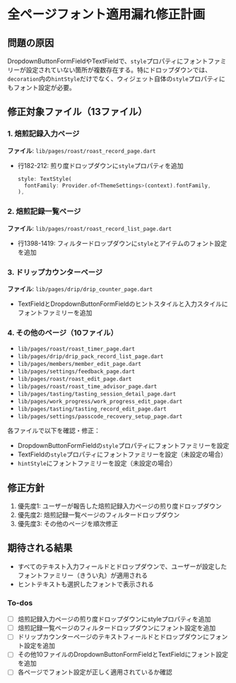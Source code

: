 <!-- 9f03b921-de82-493a-9769-843b2500d5c1 2fe75f8e-d237-44e9-8462-f1c9a13dba82 -->
# 全ページフォント適用漏れ修正計画

## 問題の原因

DropdownButtonFormFieldやTextFieldで、`style`プロパティにフォントファミリーが設定されていない箇所が複数存在する。特にドロップダウンでは、`decoration`内の`hintStyle`だけでなく、ウィジェット自体の`style`プロパティにもフォント設定が必要。

## 修正対象ファイル（13ファイル）

### 1. 焙煎記録入力ページ

**ファイル**: `lib/pages/roast/roast_record_page.dart`

- 行182-212: 煎り度ドロップダウンに`style`プロパティを追加
  ```dart
  style: TextStyle(
    fontFamily: Provider.of<ThemeSettings>(context).fontFamily,
  ),
  ```


### 2. 焙煎記録一覧ページ

**ファイル**: `lib/pages/roast/roast_record_list_page.dart`

- 行1398-1419: フィルタードロップダウンに`style`とアイテムのフォント設定を追加

### 3. ドリップカウンターページ

**ファイル**: `lib/pages/drip/drip_counter_page.dart`

- TextFieldとDropdownButtonFormFieldのヒントスタイルと入力スタイルにフォントファミリーを追加

### 4. その他のページ（10ファイル）

- `lib/pages/roast/roast_timer_page.dart`
- `lib/pages/drip/drip_pack_record_list_page.dart`
- `lib/pages/members/member_edit_page.dart`
- `lib/pages/settings/feedback_page.dart`
- `lib/pages/roast/roast_edit_page.dart`
- `lib/pages/roast/roast_time_advisor_page.dart`
- `lib/pages/tasting/tasting_session_detail_page.dart`
- `lib/pages/work_progress/work_progress_edit_page.dart`
- `lib/pages/tasting/tasting_record_edit_page.dart`
- `lib/pages/settings/passcode_recovery_setup_page.dart`

各ファイルで以下を確認・修正：

- DropdownButtonFormFieldの`style`プロパティにフォントファミリーを設定
- TextFieldの`style`プロパティにフォントファミリーを設定（未設定の場合）
- `hintStyle`にフォントファミリーを設定（未設定の場合）

## 修正方針

1. 優先度1: ユーザーが報告した焙煎記録入力ページの煎り度ドロップダウン
2. 優先度2: 焙煎記録一覧ページのフィルタードロップダウン
3. 優先度3: その他のページを順次修正

## 期待される結果

- すべてのテキスト入力フィールドとドロップダウンで、ユーザーが設定したフォントファミリー（きうい丸）が適用される
- ヒントテキストも選択したフォントで表示される

### To-dos

- [ ] 焙煎記録入力ページの煎り度ドロップダウンにstyleプロパティを追加
- [ ] 焙煎記録一覧ページのフィルタードロップダウンにフォント設定を追加
- [ ] ドリップカウンターページのテキストフィールドとドロップダウンにフォント設定を追加
- [ ] その他10ファイルのDropdownButtonFormFieldとTextFieldにフォント設定を追加
- [ ] 各ページでフォント設定が正しく適用されているか確認